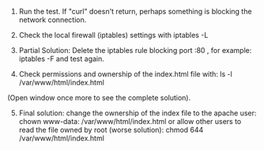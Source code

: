 1. Run the test. If "curl" doesn't return, perhaps something is blocking the network connection.

2. Check the local firewall (iptables) settings with iptables -L

3. Partial Solution: Delete the iptables rule blocking port :80 , for example: iptables -F and test again.

4. Check permissions and ownership of the index.html file with: ls -l /var/www/html/index.html

(Open window once more to see the complete solution).

5. Final solution: change the ownership of the index file to the apache user: chown www-data: /var/www/html/index.html or allow other users to read the file owned by root (worse solution): chmod 644 /var/www/html/index.html
